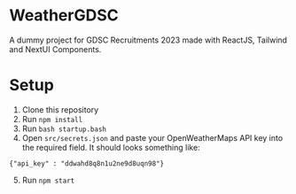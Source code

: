 # WeatherGDSC
A dummy project for GDSC Recruitments 2023 made with ReactJS, Tailwind and NextUI Components.

# Setup
1. Clone this repository
2. Run `npm install`
3. Run `bash startup.bash`
4. Open `src/secrets.json` and paste your OpenWeatherMaps API key into the required field. It should looks something like:
```
{"api_key" : "ddwahd8q8n1u2ne9d8uqn98"}
```
5. Run `npm start`

